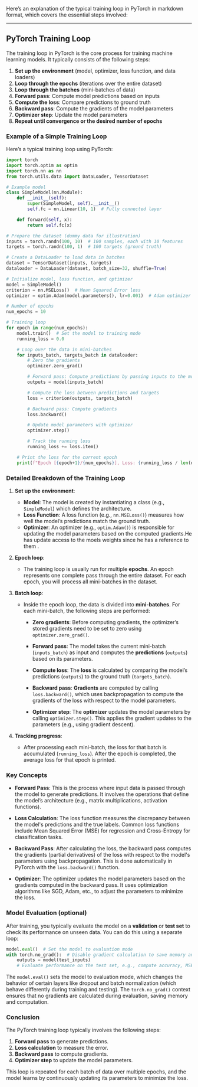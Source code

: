 Here’s an explanation of the typical training loop in PyTorch in markdown format, which covers the essential steps involved:

---

## PyTorch Training Loop

The training loop in PyTorch is the core process for training machine learning models. It typically consists of the following steps:

1. **Set up the environment** (model, optimizer, loss function, and data loaders)
2. **Loop through the epochs** (iterations over the entire dataset)
3. **Loop through the batches** (mini-batches of data)
4. **Forward pass**: Compute model predictions based on inputs
5. **Compute the loss**: Compare predictions to ground truth
6. **Backward pass**: Compute the gradients of the model parameters
7. **Optimizer step**: Update the model parameters
8. **Repeat until convergence or the desired number of epochs**

### Example of a Simple Training Loop

Here’s a typical training loop using PyTorch:

```python
import torch
import torch.optim as optim
import torch.nn as nn
from torch.utils.data import DataLoader, TensorDataset

# Example model
class SimpleModel(nn.Module):
    def __init__(self):
        super(SimpleModel, self).__init__()
        self.fc = nn.Linear(10, 1)  # Fully connected layer

    def forward(self, x):
        return self.fc(x)

# Prepare the dataset (dummy data for illustration)
inputs = torch.randn(100, 10)  # 100 samples, each with 10 features
targets = torch.randn(100, 1)  # 100 targets (ground truth)

# Create a DataLoader to load data in batches
dataset = TensorDataset(inputs, targets)
dataloader = DataLoader(dataset, batch_size=32, shuffle=True)

# Initialize model, loss function, and optimizer
model = SimpleModel()
criterion = nn.MSELoss()  # Mean Squared Error loss
optimizer = optim.Adam(model.parameters(), lr=0.001)  # Adam optimizer

# Number of epochs
num_epochs = 10

# Training loop
for epoch in range(num_epochs):
    model.train()  # Set the model to training mode
    running_loss = 0.0

    # Loop over the data in mini-batches
    for inputs_batch, targets_batch in dataloader:
        # Zero the gradients
        optimizer.zero_grad()

        # Forward pass: Compute predictions by passing inputs to the model
        outputs = model(inputs_batch)

        # Compute the loss between predictions and targets
        loss = criterion(outputs, targets_batch)

        # Backward pass: Compute gradients
        loss.backward()

        # Update model parameters with optimizer
        optimizer.step()

        # Track the running loss
        running_loss += loss.item()

    # Print the loss for the current epoch
    print(f"Epoch [{epoch+1}/{num_epochs}], Loss: {running_loss / len(dataloader)}")
```

### Detailed Breakdown of the Training Loop

1. **Set up the environment**:
    - **Model**: The model is created by instantiating a class (e.g., `SimpleModel`) which defines the architecture.
    - **Loss Function**: A loss function (e.g., `nn.MSELoss()`) measures how well the model’s predictions match the ground truth.
    - **Optimizer**: An optimizer (e.g., `optim.Adam()`) is responsible for updating the model parameters based on the computed gradients.He has update access to the moels weights since he has a reference to them .

2. **Epoch loop**:
    - The training loop is usually run for multiple **epochs**. An epoch represents one complete pass through the entire dataset. For each epoch, you will process all mini-batches in the dataset.

3. **Batch loop**:
    - Inside the epoch loop, the data is divided into **mini-batches**. For each mini-batch, the following steps are performed:
      - **Zero gradients**: Before computing gradients, the optimizer’s stored gradients need to be set to zero using `optimizer.zero_grad()`.

      - **Forward pass**: The model takes the current mini-batch (`inputs_batch`) as input and computes the **predictions** (`outputs`) based on its parameters.

      - **Compute loss**: The **loss** is calculated by comparing the model’s predictions (`outputs`) to the ground truth (`targets_batch`).

      - **Backward pass**: **Gradients** are computed by calling `loss.backward()`, which uses backpropagation to compute the gradients of the loss with respect to the model parameters.

      - **Optimizer step**: The **optimizer** updates the model parameters by calling `optimizer.step()`. This applies the gradient updates to the parameters (e.g., using gradient descent).

4. **Tracking progress**:
    - After processing each mini-batch, the loss for that batch is accumulated (`running_loss`). After the epoch is completed, the average loss for that epoch is printed.

### Key Concepts

- **Forward Pass**: This is the process where input data is passed through the model to generate predictions. It involves the operations that define the model’s architecture (e.g., matrix multiplications, activation functions).
  
- **Loss Calculation**: The loss function measures the discrepancy between the model's predictions and the true labels. Common loss functions include Mean Squared Error (MSE) for regression and Cross-Entropy for classification tasks.

- **Backward Pass**: After calculating the loss, the backward pass computes the gradients (partial derivatives) of the loss with respect to the model's parameters using backpropagation. This is done automatically in PyTorch with the `loss.backward()` function.

- **Optimizer**: The optimizer updates the model parameters based on the gradients computed in the backward pass. It uses optimization algorithms like SGD, Adam, etc., to adjust the parameters to minimize the loss.

### Model Evaluation (optional)

After training, you typically evaluate the model on a **validation** or **test set** to check its performance on unseen data. You can do this using a separate loop:

```python
model.eval()  # Set the model to evaluation mode
with torch.no_grad():  # Disable gradient calculation to save memory and computation
    outputs = model(test_inputs)
    # Evaluate performance on the test set, e.g., compute accuracy, MSE, etc.
```

The `model.eval()` sets the model to evaluation mode, which changes the behavior of certain layers like dropout and batch normalization (which behave differently during training and testing). The `torch.no_grad()` context ensures that no gradients are calculated during evaluation, saving memory and computation.

### Conclusion

The PyTorch training loop typically involves the following steps:

1. **Forward pass** to generate predictions.
2. **Loss calculation** to measure the error.
3. **Backward pass** to compute gradients.
4. **Optimizer step** to update the model parameters.

This loop is repeated for each batch of data over multiple epochs, and the model learns by continuously updating its parameters to minimize the loss.

